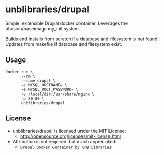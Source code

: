 # unblibraries/drupal
Simple, extensible Drupal docker container. Leverages the phusion/baseimage my_init system.

Builds and installs from scratch if a database and filesystem is not found. Updates from makefile if database and filesystem exist.

## Usage
```
docker run \
       --rm \
       --name drupal \
       -e MYSQL_HOSTNAME= \
       -e MYSQL_ROOT_PASSWORD= \
       -v /local/dir:/usr/share/nginx \
       -p 80:80 \
       unblibraries/drupal
```

## License
- unblibraries/drupal is licensed under the MIT License:
  - http://opensource.org/licenses/mit-license.html
- Attribution is not required, but much appreciated:
  - `Drupal Docker Container by UNB Libraries`
